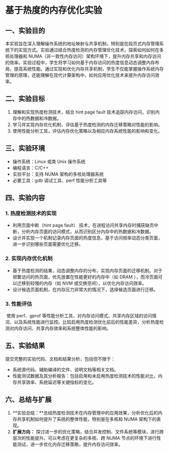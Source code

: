 # 基于热度的内存优化实验



## 一、实验目的

本实验旨在深入理解操作系统的地址映射与共享机制，特别是在段页式内存管理系统下的实现方式。实验通过结合热度检测的内存管理优化技术，探索如何如何在多核处理器和 NUMA（非一致性内存访问）架构环境下，提升内存共享和内存访问的效率。实验过程中，学生将学习如何基于内存访问的热度信息动态调整内存布局，提高系统性能。通过实现和优化内存共享机制，学生不仅能掌握操作系统内存管理的原理，还能理解在现代计算架构中，如何应用优化技术来提升内存访问效率。



## 二、实验目标

1. 理解和实现热度检测技术，结合 hint page fault 技术追踪内存访问，识别内存中的热数据和冷数据。
2. 学习并实现内存优化机制，评估基于热度检测的内存迁移策略对性能的影响。
3. 使用性能分析工具，评估内存优化策略以及相应内存系统性能的影响和变化。



## 三、实验环境

- 操作系统：Linux 或类 Unix 操作系统
- 编程语言：C/C++
- 实验平台：支持 NUMA 架构的多核处理器系统
- 必要工具：gdb 调试工具、perf 性能分析工具等



## 四、实验内容

### 1. 热度检测技术的实现

- 利用页面中断（hint page fault） 技术，在进程访问共享内存时捕获缺页中断，分析内存页面的访问模式，从而识别区分内存中的热数据和冷数据。
- 设计并实现一个机制记录内存页面的热度信息，基于访问频率动态分类页面，进一步识别哪些页面需要优化迁移。

### 2. 实现内存优化机制

- 基于热度检测的结果，动态调整内存的分布，实现内存页面的迁移机制。对于频繁访问的热页面，优先放置在性能更好的内存中（如 DRAM ），而冷页面可以迁移到较慢的内存（如 NVM 或交换空间），以优化内存访问效率。
- 设计候选页面机制，在内存压力非常大的情况下，选择候选页面进行迁移。

### 3. 性能评估

​	 使用 perf、gprof 等性能分析工具，对内存访问模式、共享内存区域的访问情况、以及系统性能进行监控。比较启用热度检测优化前后的性能差异，分析热度检测对内存访问、共享内存效率和系统整体性能的影响。



## 五、实验结果

提交完整的实验代码、文档和结果分析，包括但不限于：

- 系统源代码、辅助编译的文件、说明文档等相关文档。
- 性能测试数据及其分析报告：包括启用和未启用热度检测技术的性能对比，内存共享效率、系统延迟等关键指标的变化。



## 六、总结与扩展

1. **实验总结：**总结热度检测技术在内存管理中的应用效果，分析优化后的内存共享机制如何提升了系统的整体性能，特别是在多核和 NUMA 架构下的表现。
2. **扩展方向：** 探讨进一步的优化策略，结合并发控制、文件系统等模块，进行跨层次的性能提升。可以考虑在更复杂的多核、跨 NUMA 节点的环境下进行性能测试，进一步优化内存迁移策略，提升内存访问效率。